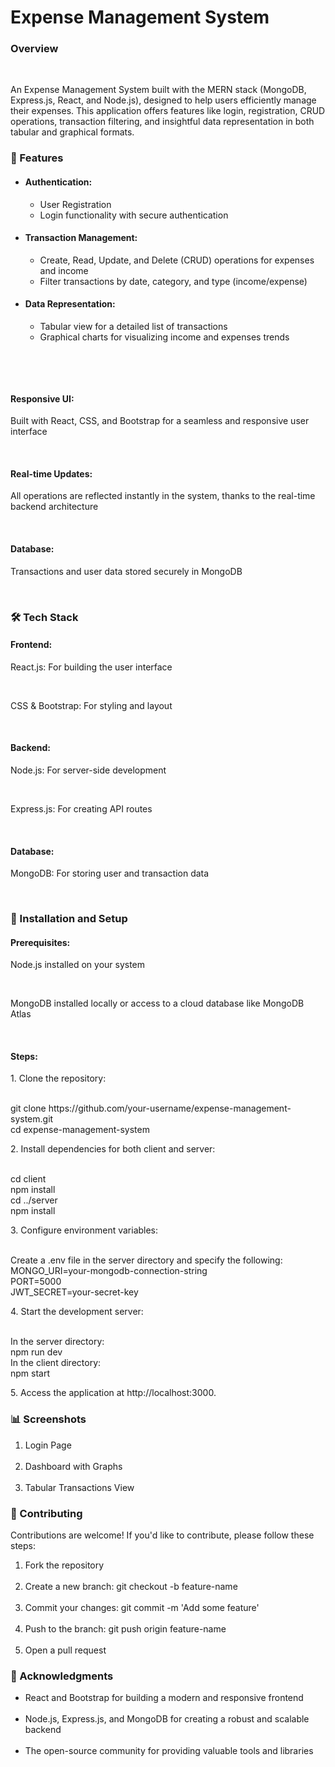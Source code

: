 <h1>Expense Management System</h1>
<h3>Overview</h3> <br>
<p>An Expense Management System built with the MERN stack (MongoDB, Express.js, React, and Node.js), designed to help users efficiently manage their expenses. This application offers features like login, registration, CRUD operations, transaction filtering, and insightful data representation in both tabular and graphical formats.</p>

<h3>🚀 Features</h3>

<ul>
  <li><h4>Authentication:</h4></li>
  <ul>
    <li>User Registration</li>
    <li>Login functionality with secure authentication</li>
  </ul>
  <li><h4>Transaction Management:</h4></li>
  <ul>
    <li>Create, Read, Update, and Delete (CRUD) operations for expenses and income</li>
    <li>Filter transactions by date, category, and type (income/expense)</li>
  </ul>
  <li><h4>Data Representation:</h4></li>
  <ul>
    <li>Tabular view for a detailed list of transactions</li>
    <li>Graphical charts for visualizing income and expenses trends</li>
  </ul>
  
</ul>


<p></p> <br>
<p></p> <br>
<h4>Responsive UI:</h4>
<p>Built with React, CSS, and Bootstrap for a seamless and responsive user interface</p> <br>
<h4>Real-time Updates:</h4>
<p>All operations are reflected instantly in the system, thanks to the real-time backend architecture</p> <br>
<h4>Database:</h4>
<p>Transactions and user data stored securely in MongoDB</p> <br>
<h3>🛠️ Tech Stack</h3>
<h4>Frontend:</h4>
<p>React.js: For building the user interface</p> <br>
<p>CSS & Bootstrap: For styling and layout</p> <br>
<h4>Backend:</h4>
<p>Node.js: For server-side development</p> <br>
<p>Express.js: For creating API routes</p> <br>
<h4>Database:</h4>
<p>MongoDB: For storing user and transaction data</p> <br>
<h3>🔧 Installation and Setup</h3>
<h4>Prerequisites:</h4>
<p>Node.js installed on your system</p> <br>
<p>MongoDB installed locally or access to a cloud database like MongoDB Atlas</p> <br>
<h4>Steps:</h4>
<p>1. Clone the repository:</p> <br>
git clone https://github.com/your-username/expense-management-system.git <br>
cd expense-management-system <br>
<p>2. Install dependencies for both client and server:</p> <br>
cd client <br>
npm install <br>
cd ../server <br>
npm install <br>
<p>3. Configure environment variables:</p> <br>
Create a .env file in the server directory and specify the following: <br>
MONGO_URI=your-mongodb-connection-string <br>
PORT=5000 <br>
JWT_SECRET=your-secret-key <br>
<p>4. Start the development server:</p> <br>
In the server directory: <br>
npm run dev <br>
In the client directory: <br>
npm start <br>
<p>5. Access the application at http://localhost:3000.</p>

<h3>📊 Screenshots</h3>
<ol>
  <li>Login Page</li><br>
  <li>Dashboard with Graphs</li><br>
  <li>Tabular Transactions View</li>
</ol>

<h3>🤝 Contributing</h3>
Contributions are welcome! If you'd like to contribute, please follow these steps: <br>
<ol>
<li>Fork the repository</li> <br>
<li>Create a new branch: git checkout -b feature-name</li> <br>
<li>Commit your changes: git commit -m 'Add some feature'</li> <br>
<li>Push to the branch: git push origin feature-name</li> <br>
<li>Open a pull request</li>

</ol>
<h3>🌟 Acknowledgments</h3>
<ul>
<li>React and Bootstrap for building a modern and responsive frontend</li> <br>
<li>Node.js, Express.js, and MongoDB for creating a robust and scalable backend</li> <br>
<li>The open-source community for providing valuable tools and libraries</li>
</ul>


